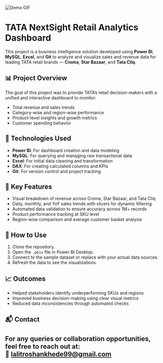 ![Demo GIF](./Screenshots/tata_nex.gif)

# TATA NextSight Retail Analytics Dashboard

This project is a business intelligence solution developed using **Power BI**, **MySQL**, **Excel**, and **Git** to analyze and visualize sales and revenue data for leading TATA retail brands — **Croma**, **Star Bazaar**, and **Tata Cliq**.

## 📊 Project Overview

The goal of this project was to provide TATA’s retail decision-makers with a unified and interactive dashboard to monitor:

- Total revenue and sales trends
- Category-wise and region-wise performance
- Product-level insights and growth metrics
- Customer spending behavior

## 🔧 Technologies Used

- **Power BI**: For dashboard creation and data modeling
- **MySQL**: For querying and managing raw transactional data
- **Excel**: For initial data cleaning and transformation
- **DAX**: For creating calculated columns and KPIs
- **Git**: For version control and project tracking

## 📌 Key Features

- Visual breakdown of revenue across Croma, Star Bazaar, and Tata Cliq
- Daily, monthly, and YoY sales trends with slicers for dynamic filtering
- Automated data validation to ensure accuracy across 1M+ records
- Product performance tracking at SKU level
- Region-wise comparison and average customer basket analysis


## 🚀 How to Use

1. Clone the repository.
2. Open the `.pbix` file in Power BI Desktop.
3. Connect to the sample dataset or replace with your actual data sources.
4. Refresh the data to see the visualizations.

## 📈 Outcomes

- Helped stakeholders identify underperforming SKUs and regions
- Improved business decision-making using clear visual metrics
- Reduced data inconsistencies through automated checks

## 📬 Contact

For any queries or collaboration opportunities, feel free to reach out at:  
📧 lalitroshankhede99@gmail.com  
---



